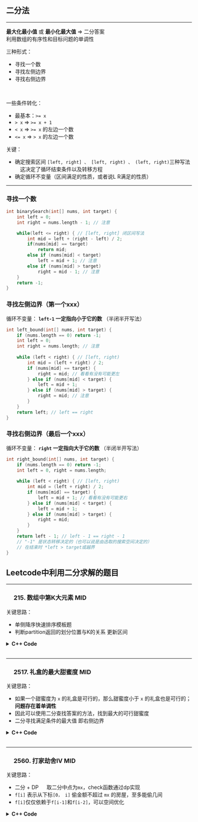 ## 二分法
---
<b>最大化最小值</b> 或 <b>最小化最大值</b> => 二分答案  
利用数组的有序性和目标问题的单调性  

三种形式：
- 寻找一个数
- 寻找左侧边界
- 寻找右侧边界

<br>  

一些条件转化：
- 最基本：`>= x`
- `> x` => `>= x + 1`
- `< x` => `>= x` 的左边一个数
- `<= x` => `> x` 的左边一个数

关键：
- 确定搜索区间 `[left, right] 、 [left, right) 、 (left, right)`三种写法 &emsp;这决定了循环结束条件以及转移方程  
- 确定循环不变量（区间满足的性质，或者说L R满足的性质）

---
### 寻找一个数

```c++
int binarySearch(int[] nums, int target) {
    int left = 0; 
    int right = nums.length - 1; // 注意

    while(left <= right) { // [left, right] 闭区间写法
        int mid = left + (right - left) / 2;
        if(nums[mid] == target)
            return mid; 
        else if (nums[mid] < target)
            left = mid + 1; // 注意
        else if (nums[mid] > target)
            right = mid - 1; // 注意
    }
    return -1;
}
```

### 寻找左侧边界（第一个xxx）

循环不变量： <b>`left-1` 一定指向小于它的数</b> （半闭半开写法）  

```c++
int left_bound(int[] nums, int target) {
    if (nums.length == 0) return -1;
    int left = 0;
    int right = nums.length; // 注意
    
    while (left < right) { // [left, right)
        int mid = (left + right) / 2;
        if (nums[mid] == target) {
            right = mid; // 看看有没有可能更左
        } else if (nums[mid] < target) {
            left = mid + 1;
        } else if (nums[mid] > target) {
            right = mid; // 注意
        }
    }
    return left; // left == right
}
```

### 寻找右侧边界（最后一个xxx）

循环不变量： <b>`right` 一定指向大于它的数</b>  （半闭半开写法）  

```c++
int right_bound(int[] nums, int target) {
    if (nums.length == 0) return -1;
    int left = 0, right = nums.length;
    
    while (left < right) { // [left, right)
        int mid = (left + right) / 2;
        if (nums[mid] == target) {
            left = mid + 1; // 看看有没有可能更右
        } else if (nums[mid] < target) {
            left = mid + 1;
        } else if (nums[mid] > target) {
            right = mid;
        }
    }
    return left - 1; // left - 1 == right - 1 
    // "-1" 是状态转移决定的（也可以说是由选取的搜索空间决定的） 
    // 在结束时 *left > target或越界
}
```
## Leetcode中利用二分求解的题目

------
### &emsp; 215. 数组中第K大元素 MID
关键思路：
- 单侧降序快速排序模板题
- 判断partition返回的划分位置与K的关系 更新区间

<details> 
<summary> <b>C++ Code</b> </summary>

```c++
class Solution {
public:
    inline void swap(vector<int>& nums, int l, int r)
    {
        int t = nums[l];
        nums[l] = nums[r];
        nums[r] = t;
    }
    int partition(vector<int>& nums, int left, int right)
    {
        int pivot = nums[left]; // 取最左为基准
        int l = left + 1;
        int r = right;
        while(true)
        {
            // 降序排序对应的快速选择
            // 找左边第一个比pivot小的与右边第一个比pivot大的
            while(l <= r && nums[l] > pivot)
                l++;
            while(r >= l && nums[r] < pivot)
                r--;
            if(l >= r)
                break;
            swap(nums, l, r);
            l++;
            r--;
        }
        swap(nums, left, r);
        return r; // 返回划分位置
    }
    int findKthLargest(vector<int>& nums, int k) {
        int left = 0, right = nums.size() - 1;
        while(true)
        {
            int pivot_i = partition(nums, left, right);
            if(pivot_i == k - 1)
                return nums[k - 1];
            else if(pivot_i < k - 1)
                left = pivot_i + 1;
            else if(pivot_i > k - 1)
                right = pivot_i - 1;
        }
        return -1;
    }
};
```
</details>
<br>

---
### &emsp; 2517. 礼盒的最大甜蜜度 MID
关键思路：
- 如果一个甜蜜度为 `x` 的礼盒是可行的，那么甜蜜度小于 `x` 的礼盒也是可行的；<b>问题存在着单调性</b>
- 因此可以使用二分查找答案的方法，找到最大的可行甜蜜度
- 二分寻找满足条件的最大值 即右侧边界

<details> 
<summary> <b>C++ Code</b> </summary>

```c++
class Solution {
public:
    int maximumTastiness(vector<int>& price, int k) {
        sort(price.begin(), price.end());
        int n = price.size();

        int l = 0, r = price.back() - price[0];
        auto check = [&price, k](int x) -> bool {
            int cnt = 0;
            int pre = -x; // 上一个选取的糖果价格 初始使 cur - pre >= x 恒成立
            for(int cur : price)
            {
                if(cur - pre >= x)
                {
                    pre = cur;
                    if(++cnt >= k)
                        return true;
                }
            }
            return false;
        };
        // 二分寻找满足条件的最大值 右侧边界
        while(l <= r)
        {
            int mid = (l + r) >> 1;
            if(check(mid)) // [, l-1]满足条件
                l = mid + 1;
            else //[mid, old_r]不满足条件
                r = mid - 1;
        }
        return l - 1;
    }
};
```
</details>
<br>

---
### &emsp; 2560. 打家劫舍IV MID
关键思路：
- 二分 + DP &emsp; 取二分中点为`mx`，check函数通过dp实现
- `f[i]` 表示从下标`[0， i]` 偷金额不超过 `mx` 的房屋，至多能偷几间
- `f[i]`仅仅依赖于`f[i-1]`和`f[i-2]`，可以空间优化

<details> 
<summary> <b>C++ Code</b> </summary>

```c++
class Solution {
    bool check(vector<int>& nums, int k, int mx)
    {
        int f0 = 0, f1 = 0; // 两个状态
        for(int x : nums)
        {
            if(x > mx)
                f0 = f1;
            else
            {
                int tmp = f1;
                f1 = max(f1, f0 + 1); // f[i] = max(f[i-1], f[i-2] + 1)
                f0 = tmp;
            }
        }
        return f1 >= k;
    }
public:
    int minCapability(vector<int>& nums, int k) {
        int left = 0, right = *max_element(nums.begin(), nums.end());
        while(left <= right) // [l, r]
        {
            int mid = left + (right - left) / 2;
            if(check(nums, k, mid))
                right = mid - 1;
            else
                left = mid + 1;
        }
        return right + 1;
    }
};
```
</details>
<br>

